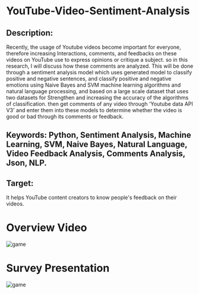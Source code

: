# YouTube-Video-Sentiment-Analysis
## Description:
Recently, the usage of Youtube videos become important for everyone, therefore increasing Interactions, comments, and feedbacks on these videos on YouTube use to express opinions or critique a subject. so in this research, I will discuss how these comments are analyzed. This will be done through a sentiment analysis model which uses generated model to classify positive and negative sentences, and classify positive and negative emotions using Naive Bayes and SVM machine learning algorithms and natural language processing, and based on a large scale dataset that uses two datasets for Strengthen and increasing the accuracy of the algorithms of classification. then get comments of any video through 'Youtube data API V3' and enter them into these models to determine whether the video is good or bad through its comments or feedback.

## Keywords: Python, Sentiment Analysis, Machine Learning, SVM, Naive Bayes, Natural Language, Video Feedback Analysis, Comments Analysis, Json, NLP.

## Target:
It helps YouTube content creators to know people's feedback on their videos. 

# Overview Video
![game](https://github.com/SayedAbdo-99/YouTube-Video-Sentiment-Analysis/blob/main/OverviewVideo.gif)

# Survey Presentation
![game](https://github.com/SayedAbdo-99/YouTube-Video-Sentiment-Analysis/blob/main/Survey%20Prize.gif)
